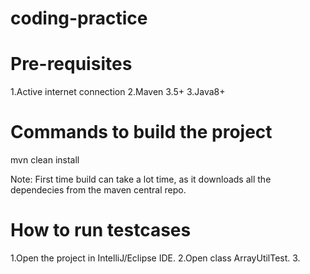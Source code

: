 # coding-practice

Pre-requisites
==============
1.Active internet connection
2.Maven 3.5+
3.Java8+

Commands to build the project
=============================
mvn clean install

Note: First time build can take a lot time, as it downloads all the dependecies from the maven central repo.

How to run testcases
====================
1.Open the project in IntelliJ/Eclipse IDE.
2.Open class ArrayUtilTest.
3.
